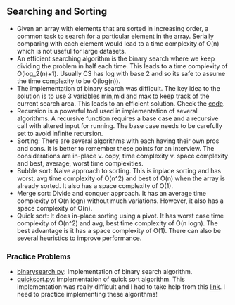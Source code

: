 ## Searching and Sorting

* Given an array with elements that are sorted in increasing order, a common task to search for a particular element in the array. Serially comparing with each element would lead to a time complexity of O(n) which is not useful for large datasets.
* An efficient searching algorithm is the binary search where we keep dividing the problem in half each time. This leads to a time complexity of O(log_2(n)+1). Usually CS has log with base 2 and so its safe to assume the time complexity to be O(log(n)).
* The implementation of binary search was difficult. The key idea to the solution is to use 3 variables min,mid and max to keep track of the current search area. This leads to an efficient solution. Check the [code](binarysearch.py).
* Recursion is a powerful tool used in implementation of several algorithms. A recursive function requires a base case and a recursive call with altered input for running. The base case needs to be carefully set to avoid infinite recursion.
* Sorting: There are several algorithms with each having their own pros and cons. It is better to remember these points for an interview. The considerations are in-place v. copy, time complexity v. space complexity and best, average, worst time complexities.
* Bubble sort: Naive approach to sorting. This is inplace sorting and has worst, avg time complexity of O(n^2) and best of O(n) when the array is already sorted. It also has a space complexity of O(1).
* Merge sort: Divide and conquer approach. It has an average time complexity of O(n logn) without much variations. However, it also has a space complexity of O(n).
* Quick sort: It does in-place sorting using a pivot. It has worst case time complexity of O(n^2) and avg, best time complexity of O(n logn). The best advantage is it has a space complexity of O(1). There can also be several heuristics to improve performance.

### Practice Problems

* [binarysearch.py](binarysearch.py): Implementation of binary search algorithm.
* [quicksort.py](quicksort.py): Implementation of quick sort algorithm. This implementation was really difficult and I had to take help from this [link](http://interactivepython.org/runestone/static/pythonds/SortSearch/TheQuickSort.html). I need to practice implementing these algorithms!
